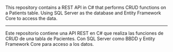 This repository contains a REST API in C# that performs CRUD functions on a Patients table.
Using SQL Server as the database and Entity Framework Core to access the data.

--------------

Este repositorio contiene una API REST en C# que realiza las funciones de CRUD de una tabla de Pacientes.
Con SQL Server como BBDD y Entity Framework Core para acceso a los datos.
